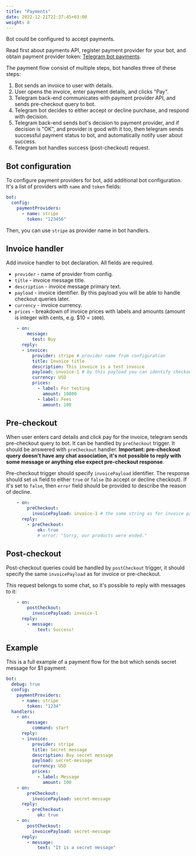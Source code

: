 ```yaml
---
title: "Payments"
date: 2022-12-21T22:37:45+03:00
weight: 8
---
```


Bot could be configured to accept payments.

Read first about payments API, register payment provider for your bot,
and obtain payment provider token: [Telegram bot payments](https://core.telegram.org/bots/payments#the-payments-api).

The payment flow consist of multiple steps, bot handles three of these steps:
 1. Bot sends an invoice to user with details.
 2. User opens the invoice, enter payment details, and clicks "Pay".
 3. Telegram back-end communicates with payment provider API, and sends pre-checkout query to bot.
 4. Telegram bot decides to either accept or decline purchase, and respond with decision.
 5. Telegram back-end sends bot's decision to payment provider, and if decision is "OK", and provider
 is good with it too, then telegram sends successful payment status to bot, and automatically notify user
 about success.
 6. Telegram bot handles success (post-checkout) request.

## Bot configuration

To configure payment providers for bot, add additional bot configuration.
It's a list of providers with `name` and `token` fields:
```yaml
bot:
  config:
    paymentProviders:
      - name: stripe
        token: "123456"
```

Then, you can use `stripe` as provider name in bot handlers.

## Invoice handler

Add invoice handler to bot declaration. All fields are required.
 - `provider` - name of provider from config.
 - `title` - invoice message title.
 - `description` - invoice message primary text.
 - `payload` - invoice identifier. By this payload you will be able to handle checkout
 queries later.
 - `currency` - invoice currency.
 - `prices` - breakdown of invoice prices with labels and amounts (amount is integer with cents, e.g. $10 = `1000`).

```yaml
    - on:
        message:
          test: Buy
      reply:
      - invoice:
          provider: stripe # provider name from configuration
          title: Invoice title
          description: This invoice is a test invoice
          payload: invoice-1 # by this payload you can identify checkout queries
          currency: USD
          prices:
            - label: For testing
              amount: 10000
            - label: Fees
              amount: 100
```

## Pre-checkout

When user enters card details and click pay for the invoice, telegram sends pre-checkout query to bot.
It can be handled by `preCheckout` trigger. It should be answered with `preCheckout` handler.
**Important: pre-checkout query doesn't have any chat association, it's not possible to reply
with some message or anything else expect pre-checkout response**.

Pre-checkout trigger should specify `invoicePayload` identifier.
The response should set `ok` field to either `true` or `false` (to accept or decline checkout).
If it's set to `false`, then `error` field should be provided to describe the reason of decline.

```yaml
    - on:
        preCheckout:
          invoicePayload: invoice-1 # the same string as for invoice payload
      reply:
        - preCheckout:
            ok: true
            # error: "Sorry, our products were ended."
```

## Post-checkout

Post-checkout queries could be handled by `postCheckout` trigger, it should specify
the same `invoicePayload` as for invoice or pre-checkout.

This request belongs to some chat, so it's possible to reply with messages to it:
```yaml
    - on:
        postCheckout:
          invoicePayload: invoice-1
      reply:
        - message:
            text: Success!
```

## Example

This is a full example of a payment flow for the bot which sends secret message for $1 payment:
```yaml
bot:
  debug: true
  config:
    paymentProviders:
      - name: stripe
        token: "1234"
  handlers:
    - on:
        message:
          command: start
      reply:
      - invoice:
          provider: stripe
          title: Secret message
          description: Buy secret message
          payload: secret-message
          currency: USD
          prices:
            - label: Message
              amount: 100
    - on:
        preCheckout:
          invoicePayload: secret-message
      reply:
        - preCheckout:
            ok: true
    - on:
        postCheckout:
          invoicePayload: secret-message
      reply:
        - message:
            text: "It is a secret message"
```
